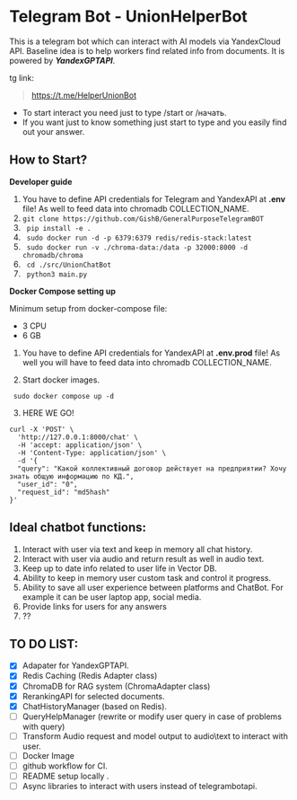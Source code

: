 # Telegram Bot - UnionHelperBot

 This is a telegram bot which can interact with AI models via YandexCloud API.
 Baseline idea is to help workers find related info from documents. It is powered by ***YandexGPTAPI***.

tg link:
> https://t.me/HelperUnionBot
 
 - To start interact you need just to type /start or /начать.
 - If you want just to know something just start to type and you easily find out your answer.

 ## How to Start?

**Developer guide**
   1. You have to define API credentials for Telegram and YandexAPI at **.env** file! As well to feed data into chromadb COLLECTION_NAME.
   2. `` git clone https://github.com/GishB/GeneralPurposeTelegramBOT ``
   3. `` pip install -e .``
   4. `` sudo docker run -d -p 6379:6379 redis/redis-stack:latest``
   5. `` sudo docker run -v ./chroma-data:/data -p 32000:8000 -d chromadb/chroma`` 
   6. `` cd ./src/UnionChatBot``
   7. `` python3 main.py``

**Docker Compose setting up**

Minimum setup from docker-compose file:
 - 3 CPU
 - 6 GB

1. You have to define API credentials for YandexAPI at **.env.prod** file! As well you will have to feed data into chromadb COLLECTION_NAME.


2. Start docker images.
```commandline
 sudo docker compose up -d
```

3. HERE WE GO!
```commandline
curl -X 'POST' \
  'http://127.0.0.1:8000/chat' \
  -H 'accept: application/json' \
  -H 'Content-Type: application/json' \
  -d '{
  "query": "Какой коллективный договор действует на предприятии? Хочу знать общую информацию по КД.",
  "user_id": "0",
  "request_id": "md5hash"
}'

```

 ## Ideal chatbot functions:
 
  1. Interact with user via text and keep in memory all chat history.
  2. Interact with user via audio and return result as well in audio text.
  3. Keep up to date info related to user life in Vector DB.
  4. Ability to keep in memory user custom task and control it progress.
  5. Ability to save all user experience between platforms and ChatBot. For example it can be user laptop app, social media.
  6. Provide links for users for any answers
  7. ??

## **TO DO LIST:**
 - [x] Adapater for YandexGPTAPI.
 - [x] Redis Caching (Redis Adapter class)
 - [x] ChromaDB for RAG system (ChromaAdapter class)
 - [x] RerankingAPI for selected documents.
 - [x] ChatHistoryManager (based on Redis).
 - [ ] QueryHelpManager (rewrite or modify user query in case of problems with query)
 - [ ] Transform Audio request and model output to audio\text to interact with user.
 - [ ] Docker Image
 - [ ] github workflow for CI.
 - [ ] README setup locally .
 - [ ] Async libraries to interact with users instead of telegrambotapi.
